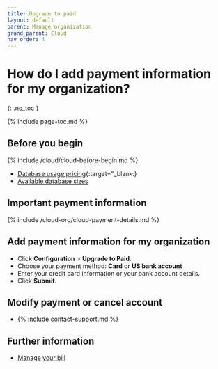 ```yaml
---
title: Upgrade to paid
layout: default
parent: Manage organization
grand_parent: Cloud
nav_order: 4
---
```


# How do I add payment information for my organization?

{: .no_toc }

{% include page-toc.md %}

## Before you begin

{% include /cloud/cloud-before-begin.md %}
* [Database usage pricing](https://www.featurebase.com/pricing){:target="_blank:}
* [Available database sizes](https://docs.featurebase.com/docs/cloud/cloud-databases/cloud-db-shape/)

## Important payment information

{% include /cloud-org/cloud-payment-details.md %}

## Add payment information for my organization

* Click **Configuration** > **Upgrade to Paid**.
* Choose your payment method: **Card** or **US bank account**
* Enter your credit card information or your bank account details.
* Click **Submit**.

## Modify payment or cancel account

* {% include contact-support.md %}

## Further information
* [Manage your bill](/docs/cloud/cloud-org/cloud-org-billing/)